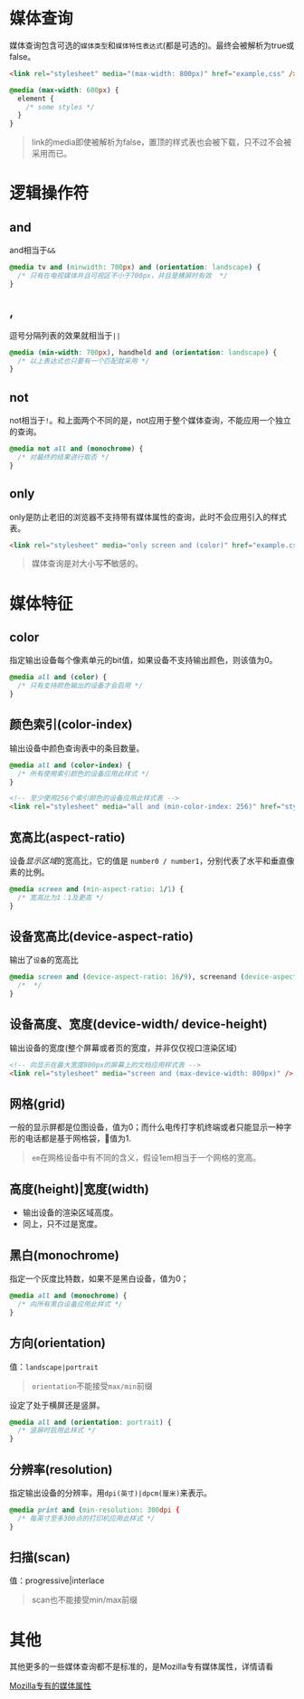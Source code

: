 # 媒体查询
媒体查询包含可选的`媒体类型`和`媒体特性表达式`(都是可选的)。最终会被解析为true或false。

```html
<link rel="stylesheet" media="(max-width: 800px)" href="example,css" />
```

```css
@media (max-width: 600px) {
  element {
    /* some styles */
  }
}
```

> link的media即使被解析为false，置顶的样式表也会被下载，只不过不会被采用而已。

# 逻辑操作符
## and
and相当于`&&`
```css
@media tv and (minwidth: 700px) and (orientation: landscape) {
  /* 只有在电视媒体并且可视区不小于700px，并且是横屏时有效  */
}
```

## ,

逗号分隔列表的效果就相当于`||`
```css
@media (min-width: 700px), handheld and (orientation: landscape) {
  /* 以上表达式也只要有一个匹配就采用 */
}
```

## not
not相当于`!`。和上面两个不同的是，not应用于整个媒体查询，不能应用一个独立的查询。
```css
@media not all and (monochrome) {
  /* 对最终的结果进行取否 */
}
```

## only
only是防止老旧的浏览器不支持带有媒体属性的查询，此时不会应用引入的样式表。
```html
<link rel="stylesheet" media="only screen and (color)" href="example.css" />
```

> 媒体查询是对大小写**不**敏感的。

# 媒体特征
## color
指定输出设备每个像素单元的bit值，如果设备不支持输出颜色，则该值为0。
```css
@media all and (color) {
  /* 只有支持颜色输出的设备才会启用 */
}
```

## 颜色索引(color-index)
输出设备中颜色查询表中的条目数量。
```css
@media all and (color-index) {
  /* 所有使用索引颜色的设备应用此样式 */
}
```

```html
<!-- 至少使用256个索引颜色的设备应用此样式表 -->
<link rel="stylesheet" media="all and (min-color-index: 256)" href="style.css" />
```

## 宽高比(aspect-ratio)
设备*显示区域*的宽高比，它的值是 `number0 / number1`，分别代表了水平和垂直像素的比例。
```css
@media screen and (min-aspect-ratio: 1/1) {
  /* 宽高比为1：1及更高 */
}
```

## 设备宽高比(device-aspect-ratio)
输出了`设备`的宽高比
```css
@media screen and (device-aspect-ratio: 16/9), screenand (device-aspect-ratio: 16/10) {
  /*  */
}
```

## 设备高度、宽度(device-width/ device-height)
输出设备的宽度(整个屏幕或者页的宽度，并非仅仅视口渲染区域)
```html
<!-- 向显示在最大宽度800px的屏幕上的文档应用样式表 -->
<link rel="stylesheet" media="screen and (max-device-width: 800px)" />
```

## 网格(grid)
一般的显示屏都是位图设备，值为0；而什么电传打字机终端或者只能显示一种字形的电话都是基于网格袋，值为1.
> `em`在网格设备中有不同的含义，假设1em相当于一个网格的宽高。

## 高度(height)|宽度(width)
+ 输出设备的渲染区域高度。
+ 同上，只不过是宽度。

## 黑白(monochrome)
指定一个灰度比特数，如果不是黑白设备，值为0；
```css
@media all and (monochrome) {
  /* 向所有黑白设备应用此样式 */
}
```

## 方向(orientation)
值：`landscape|portrait`
> `orientation`不能接受`max/min`前缀

设定了处于横屏还是竖屏。
```css
@media all and (orientation: portrait) {
  /* 竖屏时启用此样式 */
}
```

## 分辨率(resolution)
指定输出设备的分辨率，用`dpi(英寸)|dpcm(厘米)`来表示。
```css
@media print and (min-resolution: 300dpi {
  /* 每英寸至多300点的打印机应用此样式 */
}
```

## 扫描(scan)
值：progressive|interlace
> scan也不能接受min/max前缀


# 其他
其他更多的一些媒体查询都不是标准的，是Mozilla专有媒体属性，详情请看

[Mozilla专有的媒体属性](https://developer.mozilla.org/zh-CN/docs/Web/Guide/CSS/Media_queries#Mozilla%E4%B8%93%E6%9C%89%E7%9A%84%E5%AA%92%E4%BD%93%E5%B1%9E%E6%80%A7)
